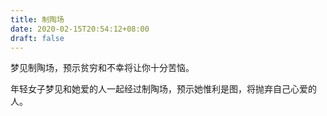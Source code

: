 ```yaml
---
title: 制陶场
date: 2020-02-15T20:54:12+08:00
draft: false
---
```


梦见制陶场，预示贫穷和不幸将让你十分苦恼。

年轻女子梦见和她爱的人一起经过制陶场，预示她惟利是图，将抛弃自己心爱的人。

